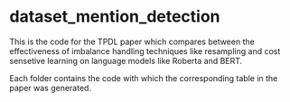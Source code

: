 # dataset_mention_detection
This is the code for the TPDL paper which compares between the effectiveness of imbalance handling techniques like resampling and cost sensetive learning on language models like Roberta and BERT.

Each folder contains the code with which the corresponding table in the paper was generated.
